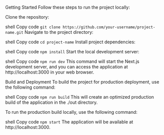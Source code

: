 Getting Started
Follow these steps to run the project locally:

Clone the repository:

shell
Copy code
```git clone https://github.com/your-username/project-name.git```
Navigate to the project directory:

shell
Copy code
```cd project-name```
Install project dependencies:

shell
Copy code
```npm install```
Start the local development server:

shell
Copy code
```npm run dev```
This command will start the Next.js development server, and you can access the application at http://localhost:3000 in your web browser.

Build and Deployment
To build the project for production deployment, use the following command:

shell
Copy code
```npm run build```
This will create an optimized production build of the application in the ./out directory.

To run the production build locally, use the following command:

shell
Copy code
```npm start```
The application will be available at http://localhost:3000.
